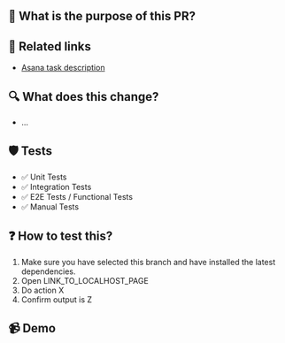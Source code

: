 ## 🌟 What is the purpose of this PR?

<!-- Explain, at a high level, what this does and why. -->
<!-- Use the 'What does this change?' section to list more specific changes. -->

## 🔗 Related links

<!-- Add links to Asana, Slack, Notion or whatever originated this PR -->
<!-- This will be _super_ handy 6 months from now.  -->

- [Asana task description](link)

## 🔍 What does this change?

<!-- Use a bullet list to explain your changes in more detail, if it would be helpful. -->
<!-- If possible, link to the specific commit.-->

- ...

## 🛡 Tests

<!-- Delete as appropriate -->

- ✅ Unit Tests
- ✅ Integration Tests
- ✅ E2E Tests / Functional Tests
- ✅ Manual Tests

## ❓ How to test this?

1.  Make sure you have selected this branch and have installed the latest dependencies.
1.  Open LINK_TO_LOCALHOST_PAGE
1.  Do action X
1.  Confirm output is Z

## 📹 Demo

<!-- Here you can add a screenshot or video showcasing your work -->
